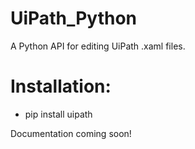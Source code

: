# UiPath_Python

A Python API for editing UiPath .xaml files.

# Installation:
* pip install uipath

Documentation coming soon!
